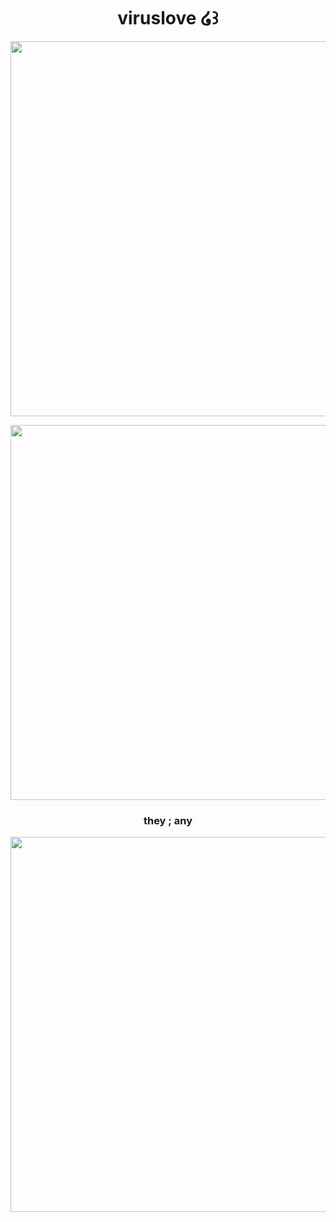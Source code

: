 <h1 align="center">
viruslove ໒꒱
</h1>
<p align="center">
  <img width="600" src="https://64.media.tumblr.com/94b3a81d5e5ef66ffab93453f7aaf985/e1b1142484d86b2d-83/s400x600/041fdca0f54d219eabb6fbbd99ca55a974154857.pnj">
</p>
<p align="center">
  <img width="600" height="600" src="https://files.catbox.moe/adf0ru.gif">
</p>
<h3 align="center">
  they ; any 
</h3>
<p align="center">
  <img width="600" src="https://64.media.tumblr.com/66167d0f850df089a9b7ec8a6241a288/eb2ed26792e238be-a7/s400x600/7b7bda603969f0e70d2c01ca701775523799f6d7.pnj">
</p>
